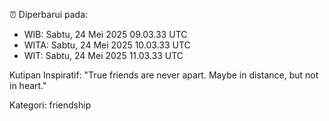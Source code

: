 ⏰ Diperbarui pada:
- WIB: Sabtu, 24 Mei 2025 09.03.33 UTC
- WITA: Sabtu, 24 Mei 2025 10.03.33 UTC
- WIT: Sabtu, 24 Mei 2025 11.03.33 UTC

Kutipan Inspiratif:
"True friends are never apart. Maybe in distance, but not in heart."


Kategori: friendship


